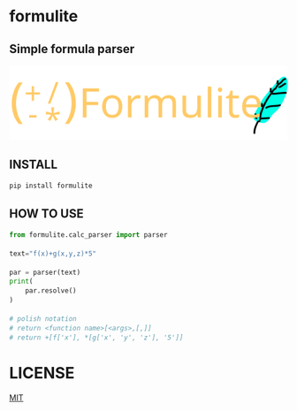 # formulite

## Simple formula parser

<img src="icon/formulite.svg">

## INSTALL

```bash
pip install formulite
```

## HOW TO USE

```python
from formulite.calc_parser import parser

text="f(x)+g(x,y,z)*5"

par = parser(text)
print(
    par.resolve()
)

# polish notation
# return <function name>[<args>,[,]]
# return +[f['x'], *[g['x', 'y', 'z'], '5']]

```
# LICENSE

[MIT](https://github.com/Tom-game-project/formulite/blob/master/LICENSE.MIT)
